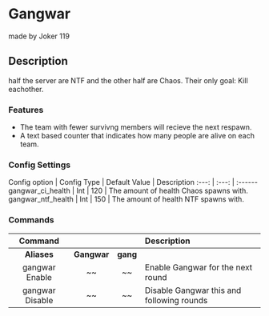 Gangwar
======
made by Joker 119
## Description
half the server are NTF and the other half are Chaos. Their only goal: Kill eachother.

### Features
 - The team with fewer survivng members will recieve the next respawn.
 - A text based counter that indicates how many people are alive on each team.

### Config Settings
Config option | Config Type | Default Value | Description
:---: | :---: | :------
gangwar_ci_health | Int | 120 | The amount of health Chaos spawns with.
gangwar_ntf_health | Int | 150 | The amount of health NTF spawns with.

### Commands
  Command |  |  | Description
:---: | :---: | :---: | :------
**Aliases** | **Gangwar** | **gang**
gangwar Enable | ~~ | ~~ | Enable Gangwar for the next round
gangwar Disable | ~~ | ~~ | Disable Gangwar this and following rounds

